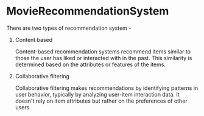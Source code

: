 # MovieRecommendationSystem

There are two types of recommendation system -
1. Content based
   
   Content-based recommendation systems recommend items similar to those the user has liked or interacted with in the past. This similarity is determined based on the attributes or features of the items.

3. Collaborative filtering
   
   Collaborative filtering makes recommendations by identifying patterns in user behavior, typically by analyzing user-item interaction data. It doesn't rely on item attributes but rather on the preferences of other users.
